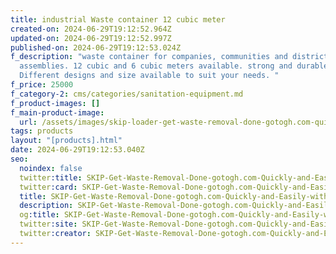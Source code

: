 ```yaml
---
title: industrial Waste container 12 cubic meter
created-on: 2024-06-29T19:12:52.964Z
updated-on: 2024-06-29T19:12:52.997Z
published-on: 2024-06-29T19:12:53.024Z
f_description: "waste container for companies, communities and district
  assemblies. 12 cubic and 6 cubic meters available. strong and durable.
  Different designs and size available to suit your needs. "
f_price: 25000
f_category-2: cms/categories/sanitation-equipment.md
f_product-images: []
f_main-product-image:
  url: /assets/images/skip-loader-get-waste-removal-done-gotogh.com-quickly-and-easily-with-fill-skip-binsand-stone-gravel-bio-digester-toilet-construction-sanitation-buiding-accra-ghana-roof-top-ventilator-bins-terrain-equipment-ghana-limited-.jpg
tags: products
layout: "[products].html"
date: 2024-06-29T19:12:53.040Z
seo:
  noindex: false
  twitter:title: SKIP-Get-Waste-Removal-Done-gotogh.com-Quickly-and-Easily-with-Fill-Skip-Binsand-stone-gravel-bio-digester-toilet-construction-sanitation-buiding-Accra-Ghana-roof-top-ventilator-bins-Terrain-equipment-Ghana-limited-
  twitter:card: SKIP-Get-Waste-Removal-Done-gotogh.com-Quickly-and-Easily-with-Fill-Skip-Binsand-stone-gravel-bio-digester-toilet-construction-sanitation-buiding-Accra-Ghana-roof-top-ventilator-bins-Terrain-equipment-Ghana-limited-
  title: SKIP-Get-Waste-Removal-Done-gotogh.com-Quickly-and-Easily-with-Fill-Skip-Binsand-stone-gravel-bio-digester-toilet-construction-sanitation-buiding-Accra-Ghana-roof-top-ventilator-bins-Terrain-equipment-Ghana-limited-
  description: SKIP-Get-Waste-Removal-Done-gotogh.com-Quickly-and-Easily-with-Fill-Skip-Binsand-stone-gravel-bio-digester-toilet-construction-sanitation-buiding-Accra-Ghana-roof-top-ventilator-bins-Terrain-equipment-Ghana-limited-
  og:title: SKIP-Get-Waste-Removal-Done-gotogh.com-Quickly-and-Easily-with-Fill-Skip-Binsand-stone-gravel-bio-digester-toilet-construction-sanitation-buiding-Accra-Ghana-roof-top-ventilator-bins-Terrain-equipment-Ghana-limited-
  twitter:site: SKIP-Get-Waste-Removal-Done-gotogh.com-Quickly-and-Easily-with-Fill-Skip-Binsand-stone-gravel-bio-digester-toilet-construction-sanitation-buiding-Accra-Ghana-roof-top-ventilator-bins-Terrain-equipment-Ghana-limited-
  twitter:creator: SKIP-Get-Waste-Removal-Done-gotogh.com-Quickly-and-Easily-with-Fill-Skip-Binsand-stone-gravel-bio-digester-toilet-construction-sanitation-buiding-Accra-Ghana-roof-top-ventilator-bins-Terrain-equipment-Ghana-limited-
---
```

